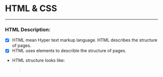 # HTML & CSS
--- 

### HTML Description:
- [x] HTML mean Hyper text markup language. HTML describes the structure of pages.
- [x] HTML uses elements to describle the structure of pages.
- HTML structure looks like:
    > <html> <br> <body>
      <h1><h1>
      <p></p>
      <h2></h2>
      <p></p> 
      </body>
      </html>